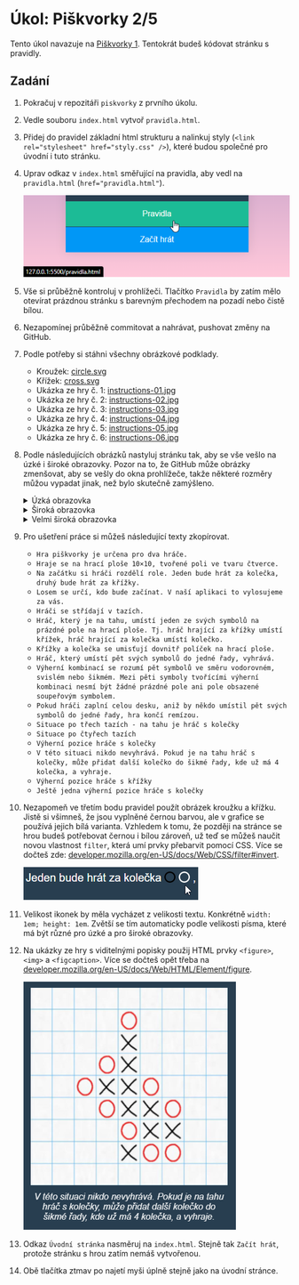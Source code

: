 # Úkol: Piškvorky 2/5

Tento úkol navazuje na [Piškvorky 1](https://github.com/Czechitas-podklady-WEB/Ukol-Piskvorky-1). Tentokrát budeš kódovat stránku s pravidly.

## Zadání

1. Pokračuj v repozitáři `piskvorky` z prvního úkolu.

1. Vedle souboru `index.html` vytvoř `pravidla.html`.

1. Přidej do pravidel základní html strukturu a nalinkuj styly (`<link rel="stylesheet" href="styly.css" />`), které budou společné pro úvodní i tuto stránku.

1. Uprav odkaz v `index.html` směřující na pravidla, aby vedl na `pravidla.html` (`href="pravidla.html"`).

   ![interakce](zadani/odkaz.png)

1. Vše si průběžně kontroluj v prohlížeči. Tlačítko `Pravidla` by zatím mělo otevírat prázdnou stránku s barevným přechodem na pozadí nebo čistě bílou.

1. Nezapomínej průběžně commitovat a nahrávat, pushovat změny na GitHub.

1. Podle potřeby si stáhni všechny obrázkové podklady.

   - Kroužek: [circle.svg](https://github.com/Czechitas-podklady-WEB/Ukol-Piskvorky-2/raw/main/podklady/circle.svg)
   - Křížek: [cross.svg](https://github.com/Czechitas-podklady-WEB/Ukol-Piskvorky-2/raw/main/podklady/cross.svg)
   - Ukázka ze hry č. 1: [instructions-01.jpg](https://github.com/Czechitas-podklady-WEB/Ukol-Piskvorky-2/raw/main/podklady/instructions-01.jpg)
   - Ukázka ze hry č. 2: [instructions-02.jpg](https://github.com/Czechitas-podklady-WEB/Ukol-Piskvorky-2/raw/main/podklady/instructions-02.jpg)
   - Ukázka ze hry č. 3: [instructions-03.jpg](https://github.com/Czechitas-podklady-WEB/Ukol-Piskvorky-2/raw/main/podklady/instructions-03.jpg)
   - Ukázka ze hry č. 4: [instructions-04.jpg](https://github.com/Czechitas-podklady-WEB/Ukol-Piskvorky-2/raw/main/podklady/instructions-04.jpg)
   - Ukázka ze hry č. 5: [instructions-05.jpg](https://github.com/Czechitas-podklady-WEB/Ukol-Piskvorky-2/raw/main/podklady/instructions-05.jpg)
   - Ukázka ze hry č. 6: [instructions-06.jpg](https://github.com/Czechitas-podklady-WEB/Ukol-Piskvorky-2/raw/main/podklady/instructions-06.jpg)

1. Podle následujících obrázků nastyluj stránku tak, aby se vše vešlo na úzké i široké obrazovky. Pozor na to, že GitHub může obrázky zmenšovat, aby se vešly do okna prohlížeče, takže některé rozměry můžou vypadat jinak, než bylo skutečně zamýšleno.

   <details>
      <summary>Úzká obrazovka</summary>
      <img alt="úzká obrazovka" src="zadani/uzka-obrazovka.png">
   </details>

   <details>
      <summary>Široká obrazovka</summary>
      <img alt="široká obrazovka" src="zadani/siroka-obrazovka.png">
   </details>

   <details>
      <summary>Velmi široká obrazovka</summary>
      <p>Verze pro velmi široké obrazovky se příliš neliší od varianty pro široké obrazovky. Následující snímek má hlavně demostrovat, že hlavní obsah má omezenou šířku.</p>
      <img alt="velmi široká obrazovka" src="zadani/velmi-siroka-obrazovka.png">
   </details>

1. Pro ušetření práce si můžeš následující texty zkopírovat.

   - `Hra piškvorky je určena pro dva hráče.`
   - `Hraje se na hrací ploše 10×10, tvořené poli ve tvaru čtverce.`
   - `Na začátku si hráči rozdělí role. Jeden bude hrát za kolečka, druhý bude hrát za křížky.`
   - `Losem se určí, kdo bude začínat. V naší aplikaci to vylosujeme za vás.`
   - `Hráči se střídají v tazích.`
   - `Hráč, který je na tahu, umístí jeden ze svých symbolů na prázdné pole na hrací ploše. Tj. hráč hrající za křížky umístí křížek, hráč hrající za kolečka umístí kolečko.`
   - `Křížky a kolečka se umisťují dovnitř políček na hrací ploše.`
   - `Hráč, který umístí pět svých symbolů do jedné řady, vyhrává.`
   - `Výherní kombinací se rozumí pět symbolů ve směru vodorovném, svislém nebo šikmém. Mezi pěti symboly tvořícími výherní kombinaci nesmí být žádné prázdné pole ani pole obsazené soupeřovým symbolem.`
   - `Pokud hráči zaplní celou desku, aniž by někdo umístil pět svých symbolů do jedné řady, hra končí remízou.`
   - `Situace po třech tazích - na tahu je hráč s kolečky`
   - `Situace po čtyřech tazích`
   - `Výherní pozice hráče s kolečky`
   - `V této situaci nikdo nevyhrává. Pokud je na tahu hráč s kolečky, může přidat další kolečko do šikmé řady, kde už má 4 kolečka, a vyhraje.`
   - `Výherní pozice hráče s křížky`
   - `Ještě jedna výherní pozice hráče s kolečky`

1. Nezapomeň ve třetím bodu pravidel použít obrázek kroužku a křížku. Jistě si všimneš, že jsou vyplněné černou barvou, ale v grafice se používá jejich bílá varianta. Vzhledem k tomu, že později na stránce se hrou budeš potřebovat černou i bílou zároveň, už teď se můžeš naučit novou vlastnost `filter`, která umí prvky přebarvit pomocí CSS. Více se dočteš zde: [developer.mozilla.org/en-US/docs/Web/CSS/filter#invert](https://developer.mozilla.org/en-US/docs/Web/CSS/filter#invert).

   ![obarvení](zadani/obarveni.png)

1. Velikost ikonek by měla vycházet z velikosti textu. Konkrétně `width: 1em; height: 1em`. Zvětší se tím automaticky podle velikosti písma, které má být různé pro úzké a pro široké obrazovky.

1. Na ukázky ze hry s viditelnými popisky použij HTML prvky `<figure>`, `<img>` a `<figcaption>`. Více se dočteš opět třeba na [developer.mozilla.org/en-US/docs/Web/HTML/Element/figure](https://developer.mozilla.org/en-US/docs/Web/HTML/Element/figure).

   ![ukázka figure](zadani/ukazka-figure.png)

1. Odkaz `Úvodní stránka` nasměruj na `index.html`. Stejně tak `Začít hrát`, protože stránku s hrou zatím nemáš vytvořenou.

1. Obě tlačítka ztmav po najetí myši úplně stejně jako na úvodní stránce.
